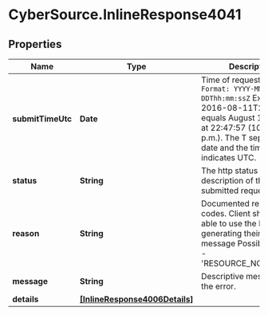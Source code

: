 # CyberSource.InlineResponse4041

## Properties
Name | Type | Description | Notes
------------ | ------------- | ------------- | -------------
**submitTimeUtc** | **Date** | Time of request in UTC. `Format: YYYY-MM-DDThh:mm:ssZ`  Example 2016-08-11T22:47:57Z equals August 11, 2016, at 22:47:57 (10:47:57 p.m.). The T separates the date and the time. The Z indicates UTC.  | [optional] 
**status** | **String** | The http status description of the submitted request. | [optional] 
**reason** | **String** | Documented reason codes. Client should be able to use the key for generating their own error message Possible Values:   - 'RESOURCE_NOT_FOUND'  | [optional] 
**message** | **String** | Descriptive message for the error. | [optional] 
**details** | [**[InlineResponse4006Details]**](InlineResponse4006Details.md) |  | [optional] 


